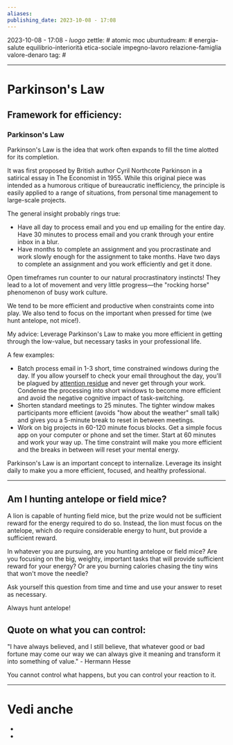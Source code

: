 ```yaml
---
aliases: 
publishing_date: 2023-10-08 - 17:08
---
```

2023-10-08 - 17:08 - *luogo*
zettle: # atomic moc
ubuntudream: # energia-salute equilibrio-interiorità etica-sociale impegno-lavoro relazione-famiglia valore-denaro 
tag: #

---
# Parkinson's Law

## Framework for efficiency:

### **Parkinson's Law**

Parkinson's Law is the idea that work often expands to fill the time alotted for its completion.

It was first proposed by British author Cyril Northcote Parkinson in a satirical essay in The Economist in 1955. While this original piece was intended as a humorous critique of bureaucratic inefficiency, the principle is easily applied to a range of situations, from personal time management to large-scale projects.

The general insight probably rings true:

- Have all day to process email and you end up emailing for the entire day. Have 30 minutes to process email and you crank through your entire inbox in a blur.
- Have months to complete an assignment and you procrastinate and work slowly enough for the assignment to take months. Have two days to complete an assignment and you work efficiently and get it done.

Open timeframes run counter to our natural procrastinatory instincts! They lead to a lot of movement and very little progress—the "rocking horse" phenomenon of busy work culture.

We tend to be more efficient and productive when constraints come into play. We also tend to focus on the important when pressed for time (we hunt antelope, not mice!).

My advice: Leverage Parkinson's Law to make you more efficient in getting through the low-value, but necessary tasks in your professional life.

A few examples:

- Batch process email in 1-3 short, time constrained windows during the day. If you allow yourself to check your email throughout the day, you'll be plagued by [attention residue](https://www.sahilbloom.com/newsletter/attention-residue-the-silent-productivity-killer) and never get through your work. Condense the processing into short windows to become more efficient and avoid the negative cognitive impact of task-switching.
- Shorten standard meetings to 25 minutes. The tighter window makes participants more efficient (avoids "how about the weather" small talk) and gives you a 5-minute break to reset in between meetings.
- Work on big projects in 60-120 minute focus blocks. Get a simple focus app on your computer or phone and set the timer. Start at 60 minutes and work your way up. The time constraint will make you more efficient and the breaks in between will reset your mental energy.

Parkinson's Law is an important concept to internalize. Leverage its insight daily to make you a more efficient, focused, and healthy professional.​

---
## Am I hunting antelope or field mice?

A lion is capable of hunting field mice, but the prize would not be sufficient reward for the energy required to do so. Instead, the lion must focus on the antelope, which do require considerable energy to hunt, but provide a sufficient reward.

In whatever you are pursuing, are you hunting antelope or field mice? Are you focusing on the big, weighty, important tasks that will provide sufficient reward for your energy? Or are you burning calories chasing the tiny wins that won't move the needle?

Ask yourself this question from time and time and use your answer to reset as necessary.

Always hunt antelope!

## Quote on what you can control:

"I have always believed, and I still believe, that whatever good or bad fortune may come our way we can always give it meaning and transform it into something of value." - Hermann Hesse

You cannot control what happens, but you can control your reaction to it.



---
# Vedi anche
- 
- 